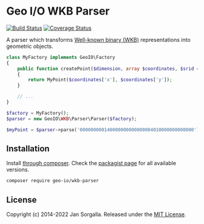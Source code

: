 Geo I/O WKB Parser
==================

[![Build Status](https://github.com/geo-io/wkb-parser/actions/workflows/ci.yml/badge.svg?branch=main)](https://github.com/geo-io/wkb-parser/actions/workflows/ci.yml)
[![Coverage Status](https://coveralls.io/repos/geo-io/wkb-parser/badge.svg?branch=main&service=github)](https://coveralls.io/github/geo-io/wkb-parser?branch=main)

A parser which transforms
[Well-known binary (WKB)](http://en.wikipedia.org/wiki/Well-known_text#Well-known_binary)
representations into geometric objects.

```php
class MyFactory implements GeoIO\Factory
{
    public function createPoint($dimension, array $coordinates, $srid = null)
    {
        return MyPoint($coordinates['x'], $coordinates['y']);
    }

    // ...
}

$factory = MyFactory();
$parser = new GeoIO\WKB\Parser\Parser($factory);

$myPoint = $parser->parse('000000000140000000000000004010000000000000'); // POINT(2.0 4.0)
```

Installation
------------

Install [through composer](http://getcomposer.org). Check the
[packagist page](https://packagist.org/packages/geo-io/wkb-parser) for all
available versions.

```bash
composer require geo-io/wkb-parser
```

License
-------

Copyright (c) 2014-2022 Jan Sorgalla. Released under the [MIT License](LICENSE).
